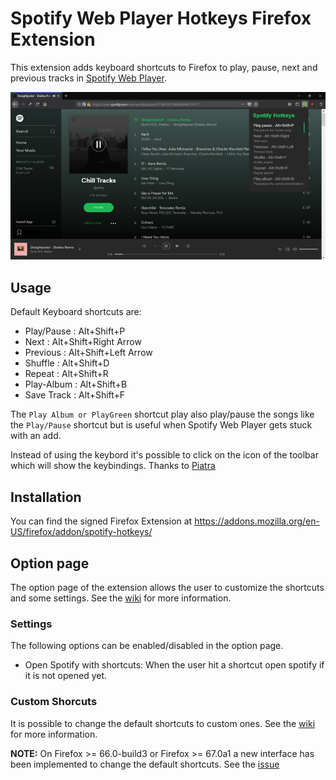 # Spotify Web Player Hotkeys Firefox Extension

This extension adds keyboard shortcuts to Firefox to play, pause, next and previous tracks in [Spotify Web Player](https://open.spotify.com).

![(Screenshot of running extension)](images/Spotify.png)

## Usage

Default Keyboard shortcuts are:

- Play/Pause : Alt+Shift+P
- Next       : Alt+Shift+Right Arrow
- Previous   : Alt+Shift+Left Arrow
- Shuffle    : Alt+Shift+D
- Repeat     : Alt+Shift+R
- Play-Album : Alt+Shift+B
- Save Track : Alt+Shift+F

The `Play Album or PlayGreen` shortcut play also play/pause the songs like the `Play/Pause` shortcut but is useful when Spotify Web Player gets stuck with an add.

Instead of using the keybord it's possible to click on the icon of the toolbar which will show the keybindings. Thanks to [Piatra](https://github.com/piatra)

## Installation

You can find the signed Firefox Extension at https://addons.mozilla.org/en-US/firefox/addon/spotify-hotkeys/

## Option page

The option page of the extension allows the user to customize the shortcuts and some settings. See the [wiki](https://github.com/TsunDoge/spotify-hotkeys-firefox/wiki/How-to-use-Spotify-Shortcuts) for more information.

### Settings

The following options can be enabled/disabled in the option page.

- Open Spotify with shortcuts: When the user hit a shortcut open spotify if it is not opened yet.

### Custom Shorcuts

It is possible to change the default shortcuts to custom ones. See the [wiki](https://github.com/TsunDoge/spotify-hotkeys-firefox/wiki/How-to-use-Spotify-Shortcuts#configure-shortcuts) for more information.

**NOTE:** On Firefox >= 66.0-build3 or Firefox >= 67.0a1 a new interface has been implemented to change the default shortcuts. See the [issue](https://bugzilla.mozilla.org/show_bug.cgi?id=1303384)
